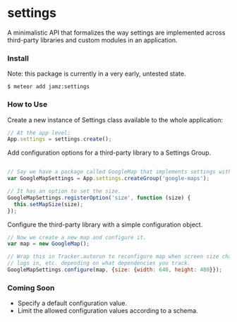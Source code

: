 # settings

A minimalistic API that formalizes the way settings are implemented across third-party libraries
and custom modules in an application.

### Install

Note: this package is currently in a very early, untested state. 

`$ meteor add jamz:settings`

### How to Use

Create a new instance of Settings class available to the whole application:
```js
// At the app level:
App.settings = settings.create();

```

Add configuration options for a third-party library to a Settings Group.
```js

// Say we have a package called GoogleMap that implements settings with the Settings class.
var GoogleMapSettings = App.settings.createGroup('google-maps');

// It has an option to set the size.
GoogleMapSettings.registerOption('size', function (size) {
  this.setMapSize(size);
});

```

Configure the third-party library with a simple configuration object.
```js
// Now we create a new map and configure it.
var map = new GoogleMap();

// Wrap this in Tracker.autorun to reconfigure map when screen size changes, a different user
// logs in, etc. depending on what dependencies you track.
GoogleMapSettings.configure(map, {size: {width: 640, height: 480}});
```

### Coming Soon

* Specify a default configuration value.
* Limit the allowed configuration values according to a schema.